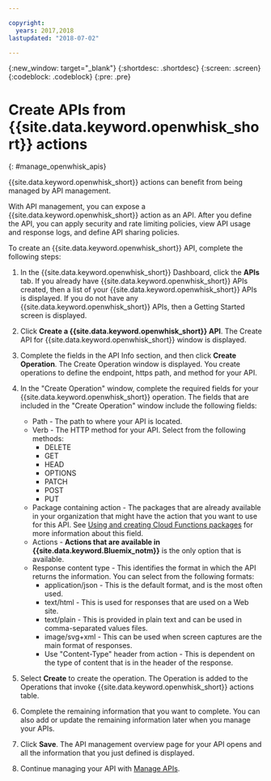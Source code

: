 ```yaml
---

copyright:
  years: 2017,2018
lastupdated: "2018-07-02"

---
```



{:new_window: target="_blank"}
{:shortdesc: .shortdesc}
{:screen: .screen}
{:codeblock: .codeblock}
{:pre: .pre}

# Create APIs from {{site.data.keyword.openwhisk_short}} actions
{: #manage_openwhisk_apis}

{{site.data.keyword.openwhisk_short}} actions can benefit from being managed by API management.

With API management, you can expose a {{site.data.keyword.openwhisk_short}} action as an API. After you define the API, you can apply security and rate limiting policies, view API usage and response logs, and define API sharing policies.  

To create an {{site.data.keyword.openwhisk_short}} API, complete the following steps:

1. In the {{site.data.keyword.openwhisk_short}} Dashboard, click the **APIs** tab. If you already have {{site.data.keyword.openwhisk_short}} APIs created, then a list of your {{site.data.keyword.openwhisk_short}} APIs is displayed. If you do not have any {{site.data.keyword.openwhisk_short}} APIs, then a Getting Started screen is displayed. 
2. Click **Create a {{site.data.keyword.openwhisk_short}} API**. The Create API for {{site.data.keyword.openwhisk_short}} window is displayed. 
3. Complete the fields in the API Info section, and then click **Create Operation**. The Create Operation window is displayed. You create operations to define the endpoint, https path, and method for your API.
4. In the "Create Operation" window, complete the required fields for your {{site.data.keyword.openwhisk_short}} operation. The fields that are included in the "Create Operation" window include the following fields:

    * Path - The path to where your API is located. 
    * Verb - The HTTP method for your API. Select from the following methods:
	    * DELETE
		* GET
		* HEAD
		* OPTIONS
		* PATCH
		* POST
		* PUT
	* Package containing action - The packages that are already available in your organization that might have the action that you want to use for this API. See [Using and creating Cloud Functions packages](../openwhisk/openwhisk_packages.html) for more information about this field.
	* Actions - **Actions that are available in {{site.data.keyword.Bluemix_notm}}** is the only option that is available.
	* Response content type - This identifies the format in which the API returns the information. You can select from the following formats:
	    * application/json - This is the default format, and is the most often used.
		* text/html - This is used for responses that are used on a Web site.
		* text/plain - This is provided in plain text and can be used in comma-separated values files.
		* image/svg+xml - This can be used when screen captures are the main format of responses.
		* Use "Content-Type" header from action - This is dependent on the type of content that is in the header of the response. 
	
5. Select **Create** to create the operation. The Operation is added to the Operations that invoke {{site.data.keyword.openwhisk_short}} actions table.
5. Complete the remaining information that you want to complete. You can also add or update the remaining information later when you manage your APIs.
6. Click **Save**. The API management overview page for your API opens and all the information that you just defined is displayed.
7. Continue managing your API with [Manage APIs](manage_apis.html).
